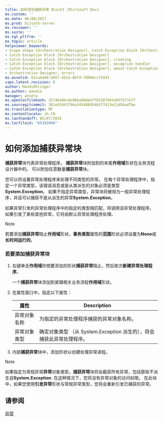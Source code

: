 ```yaml
---
title: 如何添加捕获异常 Block3 |Microsoft Docs
ms.custom: ''
ms.date: 06/08/2017
ms.prod: biztalk-server
ms.reviewer: ''
ms.suite: ''
ms.tgt_pltfrm: ''
ms.topic: article
helpviewer_keywords:
- Scope shape [Orchestration Designer], Catch Exception block [Orchestration Designer]
- Catch Exception block [Orchestration Designer]
- Catch Exception block [Orchestration Designer], creating
- Catch Exception block [Orchestration Designer], exception handler
- Catch Exception block [Orchestration Designer], about Catch Exception blocks
- Orchestration Designer, errors
ms.assetid: 63ca4a60-b657-452a-86fd-78968ccf2933
caps.latest.revision: 8
author: MandiOhlinger
ms.author: mandia
manager: anneta
ms.openlocfilehash: 35746e0bc8e9bbadb8deffb5287943a95fd77e77
ms.sourcegitcommit: 381e83d43796a345488d54b3f7413e11d56ad7be
ms.translationtype: MT
ms.contentlocale: zh-CN
ms.lasthandoff: 05/07/2019
ms.locfileid: "65343948"
---
```

# <a name="how-to-add-a-catch-exception-block"></a>如何添加捕获异常块
**捕获异常**块代表异常处理程序。 **捕获异常**块附加到的末尾**作用域**形状在业务流程设计器中的。 可以附加任意数量**捕获异常**块。  
  
 您可以将设置异常处理程序来处理不同类型的异常。 在每个异常处理程序中，指定一个异常类型，该错误消息或是从类派生的对象必须是类型**System.Exception**。 如果不指定异常类型，异常块将被视为一般异常处理程序，并且可以捕获不是从派生的异常**System.Exception**。  
  
 如果异常引发的异常处理程序中的指定的类型相匹配，将调用该异常处理程序。 如果引发了某些其他异常，它将由默认异常处理程序处理。  
  
> [!NOTE]
>  若要添加**捕获异常**阻止**作用域**形状，**事务类型**属性的**范围**形状必须设置为**None**或**长时间运行的**。  
  
### <a name="to-add-a-catch-exception-block"></a>若要添加捕获异常块  
  
1.  右键单击**作用域**你想要添加的形状**捕获异常**阻止，然后依次**新建异常处理程序**。  
  
     一个**捕获异常**块添加到紧跟相关业务流程**作用域**形状。  
  
2.  在属性窗口中，指定以下属性：  
  
    |属性|Description|  
    |--------------|-----------------|  
    |异常对象名称|为指定的异常处理程序捕获的异常对象名称。|  
    |异常对象类型|确定对象类型 （从 System.Exception 派生的），将会捕获此异常处理程序。|  
  
3.  内部**捕获异常**块中，添加形状以创建处理异常进程。  
  
> [!NOTE]
>  如果指定为常规异常**异常**对象类型，**捕获异常**块将会截获所有异常，包括那些不派生自**System.Exception**. 在这种情况下，您将没有异常对象的访问权限。 在此块中，如果您使用**引发异常**形状与常规异常类型，您将会重新引发已捕获的异常。  
  
## <a name="see-also"></a>请参阅  
 [异常](../core/exceptions.md)